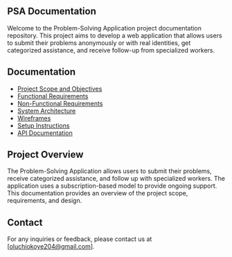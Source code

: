 ## PSA Documentation

Welcome to the Problem-Solving Application project documentation repository. This project aims to develop a web application that allows users to submit their problems anonymously or with real identities, get categorized assistance, and receive follow-up from specialized workers.

## Documentation

- [Project Scope and Objectives](project_scope_and_objectives.md)
- [Functional Requirements](functional_requirements.md)
- [Non-Functional Requirements](non_functional_requirements.md)
- [System Architecture](design/architecture_diagram.md)
- [Wireframes](design/wireframes)
- [Setup Instructions](setup_instructions.md)
- [API Documentation](API_Documentation.md)

## Project Overview

The Problem-Solving Application allows users to submit their problems, receive categorized assistance, and follow up with specialized workers. The application uses a subscription-based model to provide ongoing support. This documentation provides an overview of the project scope, requirements, and design.

## Contact

For any inquiries or feedback, please contact us at [oluchiokoye204@gmail.com].
